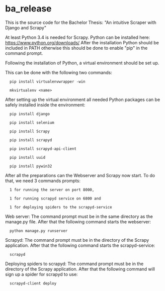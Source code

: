 # ba_release
This is the source code for the Bachelor Thesis: "An intuitive Scraper with Django and Scrapy"

At least Python 3.4 is needed for Scrapy. Python can be installed here: https://www.python.org/downloads/
After the installation Python should be included in PATH otherwise this should be done to enable "pip" in the command prompt.

Following the installation of Python, a virtual environment should be set up. 

This can be done with the following two commands: 

      pip install virtualenvwrapper -win

      mkvirtualenv <name>
      
After setting up the virtual environment all needed Python packages can be safely installed inside the environment:
    
      pip install django
    
      pip install selenium
    
      pip install Scrapy
    
      pip install scrapyd
    
      pip install scrapyd-api-client
    
      pip install uuid
    
      pip install pywin32
      
After all the preparations can the Webserver and Scrapy now start.
To do that, we need 3 commands prompts: 

      1 for running the server on port 8000, 

      1 for running scrapyd service on 6800 and 

      1 for deploying spiders to the scrapyd-service
      
Web server: The command prompt must be in the same directory as the manage.py file. After that the following command starts the webserver:

      python manage.py runserver
      
Scrapyd:  The command prompt must be in the directory of the Scrapy application. After that the following command starts the scrapyd-service:

      scrapyd
      
Deploying spiders to scrapyd: The command prompt must be in the directory of the Scrapy application. After that the following command will sign up a spider for scrapyd to use:

      scrapyd-client deploy
